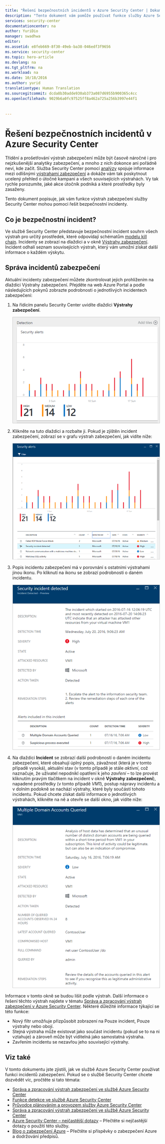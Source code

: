 ```yaml
---
title: "Řešení bezpečnostních incidentů v Azure Security Center | Dokumentace Microsoftu"
description: "Tento dokument vám pomůže používat funkce služby Azure Security Center k řešení bezpečnostních incidentů."
services: security-center
documentationcenter: na
author: YuriDio
manager: swadhwa
editor: 
ms.assetid: e8feb669-8f30-49eb-ba38-046edf3f9656
ms.service: security-center
ms.topic: hero-article
ms.devlang: na
ms.tgt_pltfrm: na
ms.workload: na
ms.date: 10/18/2016
ms.author: yurid
translationtype: Human Translation
ms.sourcegitcommit: dcda8b30adde930ab373a087d6955b900365c4cc
ms.openlocfilehash: 9029b6a0fc97525ff8a462a725a256b3997e44f1


---
```

# <a name="handling-security-incident-in-azure-security-center"></a>Řešení bezpečnostních incidentů v Azure Security Center
Třídění a prošetřování výstrah zabezpečení může být časově náročné i pro nejzkušenější analytiky zabezpečení, a mnoho z nich dokonce ani pořádně neví, kde začít. Služba Security Center pomocí [analýzy](security-center-detection-capabilities.md) spojuje informace mezi odlišnými [výstrahami zabezpečení](security-center-managing-and-responding-alerts.md) a dokáže vám tak poskytnout ucelený přehled o útočné kampani a všech souvisejících výstrahách. Vy tak rychle porozumíte, jaké akce útočník podniká a které prostředky byly zasaženy.

Tento dokument popisuje, jak vám funkce výstrah zabezpečení služby Security Center mohou pomoci řešit bezpečnostní incidenty.

## <a name="what-is-a-security-incident"></a>Co je bezpečnostní incident?
Ve službě Security Center představuje bezpečnostní incident souhrn všech výstrah pro určitý prostředek, které odpovídají schématům [modelu kill chain](https://blogs.technet.microsoft.com/office365security/addressing-your-cxos-top-five-cloud-security-concerns/). Incidenty se zobrazí na dlaždici a v okně [Výstrahy zabezpečení](security-center-managing-and-responding-alerts.md). Incident odhalí seznam souvisejících výstrah, který vám umožní získat další informace o každém výskytu.

## <a name="managing-security-incidents"></a>Správa incidentů zabezpečení
Aktuální incidenty zabezpečení můžete zkontrolovat jejich prohlížením na dlaždici Výstrahy zabezpečení. Přejděte na web Azure Portal a podle následujících pokynů zobrazte podrobnosti o jednotlivých incidentech zabezpečení:

1. Na řídicím panelu Security Center uvidíte dlaždici **Výstrahy zabezpečení**.
   
    ![Dlaždice Výstrahy zabezpečení ve službě Security Center](./media/security-center-incident/security-center-incident-fig1.png)
2. Klikněte na tuto dlaždici a rozbalte ji. Pokud je zjištěn incident zabezpečení, zobrazí se v grafu výstrah zabezpečení, jak vidíte níže:
   
   ![Incident zabezpečení](./media/security-center-incident/security-center-incident-fig2.png)
3. Popis incidentu zabezpečení má v porovnání s ostatními výstrahami jinou ikonu. Po kliknutí na ikonu se zobrazí podrobnosti o daném incidentu.
   
   ![Incident zabezpečení](./media/security-center-incident/security-center-incident-fig3.png)
4. Na dlaždici **Incident** se zobrazí další podrobností o daném incidentu zabezpečení, které obsahují úplný popis, závažnost (která je v tomto případě vysoká), aktuální stav (v tomto případě je stále *aktivní*, což naznačuje, že uživatel nepodnikl opatření k jeho *zavření* – to lze provést kliknutím pravým tlačítkem na incident v okně **Výstrahy zabezpečení**), napadené prostředky (v tomto případě *VM1*), postup nápravy incidentu a v dolním podokně se nachází výstrahy, které byly součástí tohoto incidentu. Pokud chcete získat další informace o jednotlivých výstrahách, klikněte na ně a otevře se další okno, jak vidíte níže:
   
   ![Incident zabezpečení](./media/security-center-incident/security-center-incident-fig4.png)

Informace v tomto okně se budou lišit podle výstrah. Další informace o řešení těchto výstrah najdete v tématu [Správa a zpracování výstrah zabezpečení v Azure Security Center](security-center-managing-and-responding-alerts.md). Některé důležité informace týkající se této funkce:

* Nový filtr umožňuje přizpůsobit zobrazení na Pouze incident, Pouze výstrahy nebo obojí. 
* Stejná výstraha může existovat jako součást incidentu (pokud se to na ni vztahuje) a zároveň může být viditelná jako samostatná výstraha. 
* Zavřením incidentu se nezavřou jeho související výstrahy.

## <a name="see-also"></a>Viz také
V tomto dokumentu jste zjistili, jak ve službě Azure Security Center používat funkci incidentů zabezpečení. Pokud se o službě Security Center chcete dozvědět víc, pročtěte si tato témata:

* [Správa a zpracování výstrah zabezpečení ve službě Azure Security Center](security-center-managing-and-responding-alerts.md)
* [Funkce detekce ve službě Azure Security Center](security-center-detection-capabilities.md)
* [Průvodce plánováním a provozem služby Azure Security Center](security-center-planning-and-operations-guide.md)
* [Správa a zpracování výstrah zabezpečení ve službě Azure Security Center](security-center-managing-and-responding-alerts.md)
* [Azure Security Center – nejčastější dotazy](security-center-faq.md) – Přečtěte si nejčastější dotazy o použití této služby.
* [Blog o zabezpečení Azure](http://blogs.msdn.com/b/azuresecurity/) – Přečtěte si příspěvky o zabezpečení Azure a dodržování předpisů.




<!--HONumber=Dec16_HO1-->


